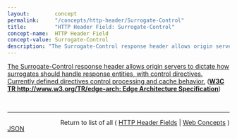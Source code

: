 ```yaml
---
layout:        concept
permalink:     "/concepts/http-header/Surrogate-Control"
title:         "HTTP Header Field: Surrogate-Control"
concept-name:  HTTP Header Field
concept-value: Surrogate-Control
description: "The Surrogate-Control response header allows origin servers to dictate how surrogates should handle response entities, with control directives. Currently defined directives control processing and cache behavior."
---
```


[The Surrogate-Control response header allows origin servers to dictate how surrogates should handle response entities, with control directives. Currently defined directives control processing and cache behavior.](http://www.w3.org/TR/edge-arch/ "Read documentation for HTTP Header Field &#34;Surrogate-Control&#34;") (**[W3C TR http://www.w3.org/TR/edge-arch: Edge Architecture Specification](/specs/W3C/TR/edge-arch "This document defines the Edge Architecture, which extend the Web infrastructure through the use of HTTP surrogates - intermediaries that act on behalf of an origin server.")**)

<br/>
<hr/>

<p style="float : left"><a href="./Surrogate-Control.json" title="JSON representing this particular Web Concept value">JSON</a></p>
<p style="text-align: right">Return to list of all ( <a href="../http-header/">HTTP Header Fields</a> | <a href="../">Web Concepts</a> )</p>
